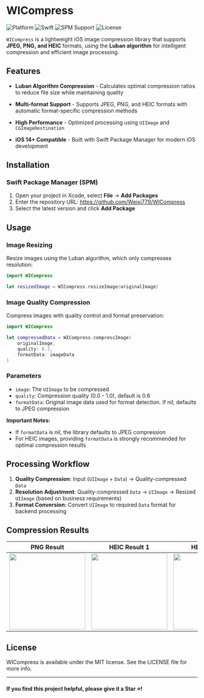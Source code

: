 # WICompress

![Platform](https://img.shields.io/badge/platform-iOS%2014.0%2B-blue) ![Swift](https://img.shields.io/badge/Swift-5.0%2B-orange) ![SPM Support](https://img.shields.io/badge/SPM-Supported-brightgreen) ![License](https://img.shields.io/github/license/Weixi779/WICompress)

`WICompress` is a lightweight iOS image compression library that supports **JPEG, PNG, and HEIC** formats, using the **Luban algorithm** for intelligent compression and efficient image processing.

## Features

* **Luban Algorithm Compression** - Calculates optimal compression ratios to reduce file size while maintaining quality

* **Multi-format Support** - Supports JPEG, PNG, and HEIC formats with automatic format-specific compression methods

* **High Performance** - Optimized processing using `UIImage` and `CGImageDestination`

* **iOS 14+ Compatible** - Built with Swift Package Manager for modern iOS development

## Installation

### **Swift Package Manager (SPM)**

1. Open your project in Xcode, select **File** → **Add Packages**
2. Enter the repository URL: https://github.com/Weixi779/WICompress
3. Select the latest version and click **Add Package**

## Usage

### Image Resizing

Resize images using the Luban algorithm, which only compresses resolution:

```swift
import WICompress

let resizedImage = WICompress.resizeImage(originalImage)
```

### Image Quality Compression

Compress images with quality control and format preservation:

```swift
import WICompress

let compressedData = WICompress.compressImage(
    originalImage, 
    quality: 0.7, 
    formatData: imageData
)
```

### Parameters

- `image`: The `UIImage` to be compressed
- `quality`: Compression quality (0.0 - 1.0), default is 0.6
- `formatData`: Original image data used for format detection. If nil, defaults to JPEG compression

**Important Notes:**
- If `formatData` is nil, the library defaults to JPEG compression
- For HEIC images, providing `formatData` is strongly recommended for optimal compression results

## Processing Workflow

1. **Quality Compression**: Input (`UIImage` + `Data`) → Quality-compressed `Data`
2. **Resolution Adjustment**: Quality-compressed `Data` → `UIImage` → Resized `UIImage` (based on business requirements)
3. **Format Conversion**: Convert `UIImage` to required `Data` format for backend processing

## Compression Results

| PNG Result | HEIC Result 1 | HEIC Result 2 |
| --- | --- | --- |
| <img src="https://github.com/user-attachments/assets/901baf3d-93c5-4637-b15b-667a0f87bb1d" width="200"> | <img src="https://github.com/user-attachments/assets/582add53-6550-446b-ab0b-f0785ffc3327" width="200"> | <img src="https://github.com/user-attachments/assets/a960de4e-94e8-473e-828f-bf2db03dd1c2" width="200"> |

## License

WICompress is available under the MIT license. See the LICENSE file for more info.

---

#### **If you find this project helpful, please give it a Star ⭐️!**